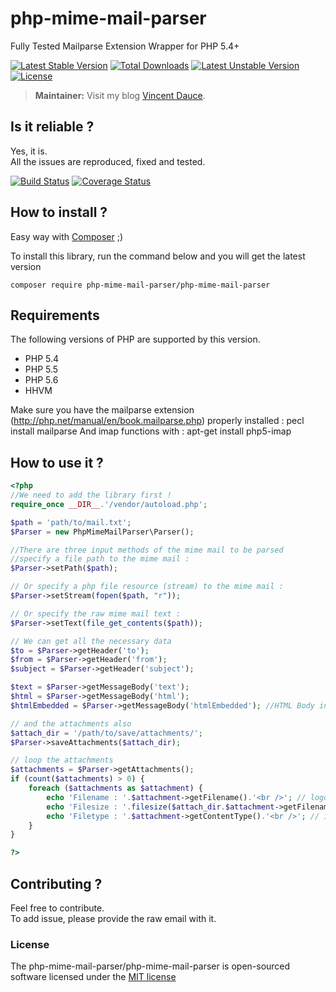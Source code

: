# php-mime-mail-parser

Fully Tested Mailparse Extension Wrapper for PHP 5.4+


[![Latest Stable Version](https://poser.pugx.org/php-mime-mail-parser/php-mime-mail-parser/v/stable.svg)](https://packagist.org/packages/php-mime-mail-parser/php-mime-mail-parser) [![Total Downloads](https://poser.pugx.org/php-mime-mail-parser/php-mime-mail-parser/downloads.svg)](https://packagist.org/packages/php-mime-mail-parser/php-mime-mail-parser) [![Latest Unstable Version](https://poser.pugx.org/php-mime-mail-parser/php-mime-mail-parser/v/unstable.svg)](https://packagist.org/packages/php-mime-mail-parser/php-mime-mail-parser) [![License](https://poser.pugx.org/php-mime-mail-parser/php-mime-mail-parser/license.svg)](https://packagist.org/packages/php-mime-mail-parser/php-mime-mail-parser)

> **Maintainer:** Visit my blog [Vincent Dauce](http://vincent.dauce.fr).

## Is it reliable ?

Yes, it is.  
All the issues are reproduced, fixed and tested.

[![Build Status](https://travis-ci.org/eXorus/php-mime-mail-parser.svg?branch=master)](https://travis-ci.org/eXorus/php-mime-mail-parser)
[![Coverage Status](https://coveralls.io/repos/eXorus/php-mime-mail-parser/badge.png?branch=master)](https://coveralls.io/r/eXorus/php-mime-mail-parser?branch=master)

## How to install ?

Easy way with [Composer](https://getcomposer.org/) ;)

To install this library, run the command below and you will get the latest version

	composer require php-mime-mail-parser/php-mime-mail-parser

## Requirements

The following versions of PHP are supported by this version.

* PHP 5.4
* PHP 5.5
* PHP 5.6
* HHVM

Make sure you have the mailparse extension (http://php.net/manual/en/book.mailparse.php) properly installed : 
	pecl install mailparse
And imap functions with :
	apt-get install php5-imap

## How to use it ?

```php
<?php
//We need to add the library first !
require_once __DIR__.'/vendor/autoload.php';

$path = 'path/to/mail.txt';
$Parser = new PhpMimeMailParser\Parser();

//There are three input methods of the mime mail to be parsed
//specify a file path to the mime mail :
$Parser->setPath($path); 

// Or specify a php file resource (stream) to the mime mail :
$Parser->setStream(fopen($path, "r"));

// Or specify the raw mime mail text :
$Parser->setText(file_get_contents($path));

// We can get all the necessary data
$to = $Parser->getHeader('to');
$from = $Parser->getHeader('from');
$subject = $Parser->getHeader('subject');

$text = $Parser->getMessageBody('text');
$html = $Parser->getMessageBody('html');
$htmlEmbedded = $Parser->getMessageBody('htmlEmbedded'); //HTML Body included data

// and the attachments also
$attach_dir = '/path/to/save/attachments/';
$Parser->saveAttachments($attach_dir);

// loop the attachments
$attachments = $Parser->getAttachments();
if (count($attachments) > 0) {
	foreach ($attachments as $attachment) {
		echo 'Filename : '.$attachment->getFilename().'<br />'; // logo.jpg
		echo 'Filesize : '.filesize($attach_dir.$attachment->getFilename()).'<br />'; // 1000
		echo 'Filetype : '.$attachment->getContentType().'<br />'; // image/jpeg
	}
}

?>
```

## Contributing ?

Feel free to contribute.  
To add issue, please provide the raw email with it.

### License

The php-mime-mail-parser/php-mime-mail-parser is open-sourced software licensed under the [MIT license](http://opensource.org/licenses/MIT)
